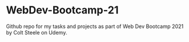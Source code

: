 # WebDev-Bootcamp-21
Github repo for my tasks and projects as part of Web Dev Bootcamp 2021 by Colt Steele on Udemy.
